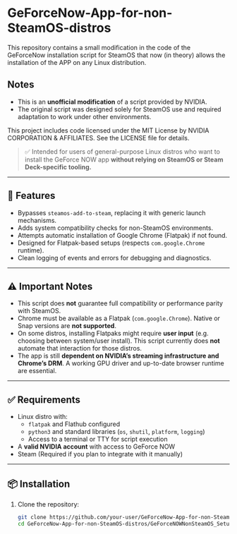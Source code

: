 # GeForceNow-App-for-non-SteamOS-distros
This repository contains a small modification in the code of the GeForceNow installation script for SteamOS that now (in theory) allows the installation of the APP on any Linux distribution.

## Notes
- This is an **unofficial modification** of a script provided by NVIDIA.
- The original script was designed solely for SteamOS use and required adaptation to work under other environments.

This project includes code licensed under the MIT License by NVIDIA CORPORATION & AFFILIATES.
See the LICENSE file for details.

> ✅ Intended for users of general-purpose Linux distros who want to install the GeForce NOW app **without relying on SteamOS or Steam Deck-specific tooling.**

---

## 🚀 Features

- Bypasses `steamos-add-to-steam`, replacing it with generic launch mechanisms.
- Adds system compatibility checks for non-SteamOS environments.
- Attempts automatic installation of Google Chrome (Flatpak) if not found.
- Designed for Flatpak-based setups (respects `com.google.Chrome` runtime).
- Clean logging of events and errors for debugging and diagnostics.

---

## ⚠️ Important Notes

- This script does **not** guarantee full compatibility or performance parity with SteamOS.
- Chrome must be available as a Flatpak (`com.google.Chrome`). Native or Snap versions are **not supported**.
- On some distros, installing Flatpaks might require **user input** (e.g. choosing between system/user install). This script currently does **not** automate that interaction for those distros.
- The app is still **dependent on NVIDIA’s streaming infrastructure and Chrome’s DRM**. A working GPU driver and up-to-date browser runtime are essential.

---

## ✅ Requirements

- Linux distro with:
  - `flatpak` and Flathub configured
  - `python3` and standard libraries (`os`, `shutil`, `platform`, `logging`)
  - Access to a terminal or TTY for script execution
- A **valid NVIDIA account** with access to GeForce NOW
- Steam (Required if you plan to integrate with it manually)

---

## 📦 Installation

1. Clone the repository:
   ```bash
   git clone https://github.com/your-user/GeForceNow-App-for-non-SteamOS-distros.git
   cd GeForceNow-App-for-non-SteamOS-distros/GeForceNOWNonSteamOS_Setup/GeForceNOW_Setup
